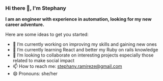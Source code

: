 ### Hi there 👋, I'm Stephany

**I am an engineer with experience in automation, looking for my new career adventure.**

Here are some ideas to get you started:

- 🔭 I’m currently working on improving my skills and gaining new ones
- 🌱 I’m currently learning React and better my Ruby on rails knowledge
- 👯 I’m looking to collaborate on interesting projects especially those related to make social impact
- 📫 How to reach me: stephany.ramireze@gmail.com
- 😄 Pronouns: she/her
